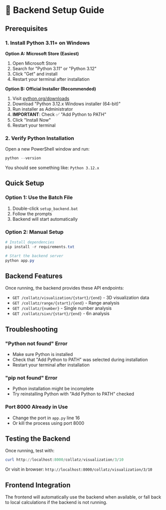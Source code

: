 # 🐍 Backend Setup Guide

## Prerequisites

### 1. Install Python 3.11+ on Windows

**Option A: Microsoft Store (Easiest)**
1. Open Microsoft Store
2. Search for "Python 3.11" or "Python 3.12"
3. Click "Get" and install
4. Restart your terminal after installation

**Option B: Official Installer (Recommended)**
1. Visit [python.org/downloads](https://python.org/downloads)
2. Download "Python 3.12.x Windows installer (64-bit)"
3. Run installer as Administrator
4. **IMPORTANT**: Check ✅ "Add Python to PATH"
5. Click "Install Now"
6. Restart your terminal

### 2. Verify Python Installation

Open a new PowerShell window and run:
```powershell
python --version
```

You should see something like: `Python 3.12.x`

## Quick Setup

### Option 1: Use the Batch File
1. Double-click `setup_backend.bat`
2. Follow the prompts
3. Backend will start automatically

### Option 2: Manual Setup
```powershell
# Install dependencies
pip install -r requirements.txt

# Start the backend server
python app.py
```

## Backend Features

Once running, the backend provides these API endpoints:

- `GET /collatz/visualization/{start}/{end}` - 3D visualization data
- `GET /collatz/range/{start}/{end}` - Range analysis
- `GET /collatz/{number}` - Single number analysis
- `GET /collatz/sixn/{start}/{end}` - 6n analysis

## Troubleshooting

### "Python not found" Error
- Make sure Python is installed
- Check that "Add Python to PATH" was selected during installation
- Restart your terminal after installation

### "pip not found" Error
- Python installation might be incomplete
- Try reinstalling Python with "Add Python to PATH" checked

### Port 8000 Already in Use
- Change the port in `app.py` line 16
- Or kill the process using port 8000

## Testing the Backend

Once running, test with:
```powershell
curl http://localhost:8000/collatz/visualization/3/10
```

Or visit in browser:
`http://localhost:8000/collatz/visualization/3/10`

## Frontend Integration

The frontend will automatically use the backend when available, or fall back to local calculations if the backend is not running. 